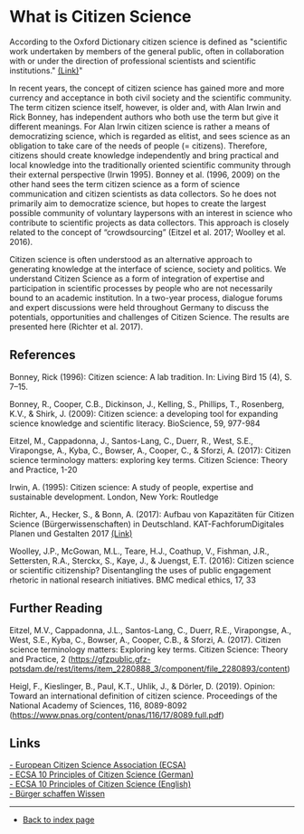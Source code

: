 # What is Citizen Science

According to the Oxford Dictionary citizen science is defined as "scientific work undertaken by members of the general public, often in collaboration with or under the direction of professional scientists and scientific institutions." <a href="https://www.oed.com/view/Entry/33513?redirectedFrom=citizen+science#eid316619123"> (Link)</a>"

In recent years, the concept of citizen science has gained more and more currency and acceptance in both civil society and the scientific community. The term citizen science
itself, however, is older and, with Alan Irwin and Rick Bonney, has independent authors who both use the term but give it different meanings. For Alan Irwin citizen science is
rather a means of democratizing science, which is regarded as elitist, and sees science as an obligation to take care of the needs of people (= citizens). Therefore, citizens
should create knowledge independently and bring practical and local knowledge into the traditionally oriented scientific community through their external perspective (Irwin 1995). Bonney et al. (1996, 2009) on the other hand sees the term citizen science as a form of science communication and citizen scientists as data collectors. So he does not primarily aim to democratize science, but hopes to create the largest possible community of voluntary laypersons with an interest in science who contribute to scientific projects as data collectors. This approach is closely related to the concept of “crowdsourcing” (Eitzel et al. 2017; Woolley et al. 2016).

Citizen science is often understood as an alternative approach to generating knowledge at the interface of science, society and politics. We understand Citizen Science as a form of integration of expertise and participation in scientific processes by people who are not necessarily bound to an academic institution. In a two-year process, dialogue forums and expert discussions were held throughout Germany to discuss the potentials, opportunities and challenges of Citizen Science. The results are presented here (Richter et al. 2017).


## References

Bonney, Rick (1996): Citizen science: A lab tradition. In: Living Bird 15 (4), S. 7–15.  

Bonney, R., Cooper, C.B., Dickinson, J., Kelling, S., Phillips, T., Rosenberg, K.V., & Shirk, J. (2009): Citizen science: a developing tool for expanding science knowledge and scientific literacy. BioScience, 59, 977-984  

Eitzel, M., Cappadonna, J., Santos-Lang, C., Duerr, R., West, S.E., Virapongse, A., Kyba, C., Bowser, A., Cooper, C., & Sforzi, A. (2017): Citizen science terminology matters:
exploring key terms. Citizen Science: Theory and Practice, 1-20  

Irwin, A. (1995): Citizen science: A study of people, expertise and sustainable development. London, New York: Routledge  

Richter, A., Hecker, S., & Bonn, A. (2017): Aufbau von Kapazitäten für Citizen Science (Bürgerwissenschaften) in Deutschland. KAT-FachforumDigitales Planen und Gestalten 2017 <a href="https://www.researchgate.net/profile/Anett-Richter-2/publication/323028939_Technologische_Trends_im_Spannungsfeld_von_Beteiligung-Entscheidung-Planung_Aufbau_von_Kapazitaten_fur_Citizen_Science_Burgerwissenschaften_in_Deutschland/links/5a7d6737a6fdccc013f5a604/Technologische-Trends-im-Spannungsfeld-von-Beteiligung-Entscheidung-Planung-Aufbau-von-Kapazitaeten-fuer-Citizen-Science-Buergerwissenschaften-in-Deutschland.pdf"> (Link)</a>  

Woolley, J.P., McGowan, M.L., Teare, H.J., Coathup, V., Fishman, J.R., Settersten, R.A., Sterckx, S., Kaye, J., & Juengst, E.T. (2016): Citizen science or scientific citizenship? Disentangling the uses of public engagement rhetoric in national research initiatives. BMC medical ethics, 17, 33  

## Further Reading
Eitzel, M.V., Cappadonna, J.L., Santos-Lang, C., Duerr, R.E., Virapongse, A., West, S.E., Kyba, C., Bowser, A., Cooper, C.B., & Sforzi, A. (2017). Citizen science terminology matters: Exploring key terms. Citizen Science: Theory and Practice, 2 (https://gfzpublic.gfz-potsdam.de/rest/items/item_2280888_3/component/file_2280893/content)  

Heigl, F., Kieslinger, B., Paul, K.T., Uhlik, J., & Dörler, D. (2019). Opinion: Toward an international definition of citizen science. Proceedings of the National Academy of Sciences, 116, 8089-8092 (https://www.pnas.org/content/pnas/116/17/8089.full.pdf)





## Links
<a href="https://ecsa.citizen-science.net/"> - European Citizen Science Association (ECSA)</a>  
<a href="https://ecsa.citizen-science.net/wp-content/uploads/2020/02/ecsa_ten_principles_of_cs_german.pdf"> - ECSA 10 Principles of Citizen Science (German)</a>  
<a href="https://ecsa.citizen-science.net/wp-content/uploads/2020/02/ecsa_ten_principles_of_citizen_science.pdf"> - ECSA 10 Principles of Citizen Science (English)</a>  
<a href="https://www.buergerschaffenwissen.de/"> - Bürger schaffen Wissen</a>  


---  
* [Back to index page](../index.md)

